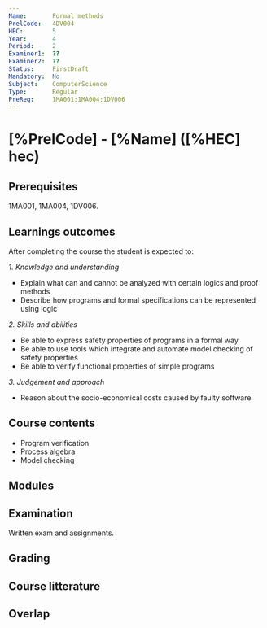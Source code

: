```yaml
---
Name:       Formal methods
PrelCode:   4DV004
HEC:        5
Year:       4
Period:     2
Examiner1:  ??    
Examiner2:  ??
Status:     FirstDraft
Mandatory:  No
Subject:    ComputerScience
Type:       Regular
PreReq:     1MA001;1MA004;1DV006  
---
```


# [%PrelCode] - [%Name] ([%HEC] hec)

## Prerequisites

1MA001, 1MA004, 1DV006.

## Learnings outcomes

After completing the course the student is expected to:

*1. Knowledge and understanding*

- Explain what can and cannot be analyzed with certain logics and proof methods
- Describe how programs and formal specifications can be represented using logic

*2.	Skills and abilities*

- Be able to express safety properties of programs in a formal way
- Be able to use tools which integrate and automate model checking of safety properties
- Be able to verify functional properties of simple programs

*3.	Judgement and approach*

- Reason about the socio-economical costs caused by faulty software

## Course contents

- Program verification
- Process algebra
- Model checking

## Modules

## Examination

Written exam and assignments.

## Grading

## Course litterature

## Overlap
